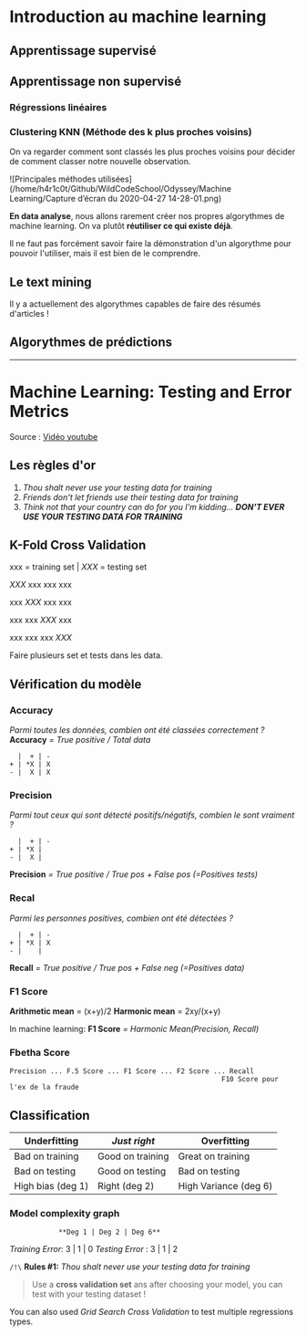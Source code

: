 # Introduction au machine learning
## Apprentissage supervisé

## Apprentissage non supervisé
### Régressions linéaires
### Clustering KNN (Méthode des k plus proches voisins)
On va regarder comment sont classés les plus proches voisins pour décider de comment classer notre nouvelle observation.

![Principales méthodes utilisées](/home/h4r1c0t/Github/WildCodeSchool/Odyssey/Machine Learning/Capture d’écran du 2020-04-27 14-28-01.png)


**En data analyse**, nous allons rarement créer nos propres algorythmes de machine learning.
On va plutôt **réutiliser ce qui existe déjà**.

Il ne faut pas forcément savoir faire la démonstration d'un algorythme pour pouvoir l'utiliser, mais il est bien de le comprendre.

## Le text mining
Il y a actuellement des algorythmes capables de faire des résumés d'articles !

## Algorythmes de prédictions

___

# Machine Learning: Testing and Error Metrics
Source : [Vidéo youtube](https://www.youtube.com/watch?v=aDW44NPhNw0)

## Les règles d'or
1. *Thou shalt never use your testing data for training*
1. *Friends don't let friends use their testing data for training*
1. *Think not that your country can do for you I'm kidding...* ***DON'T EVER USE YOUR TESTING DATA FOR TRAINING***

## K-Fold Cross Validation

xxx = training set    |   *XXX* = testing set

*XXX* xxx xxx xxx

xxx *XXX* xxx xxx

xxx xxx *XXX* xxx

xxx xxx xxx *XXX*

Faire plusieurs set et tests dans les data.

## Vérification du modèle
### Accuracy
*Parmi toutes les données, combien ont été classées correctement ?*
**Accuracy** *= True positive / Total data*
```
  |  + | -
+ | *X | X  
- |  X | X  
```
### Precision
*Parmi tout ceux qui sont détecté positifs/négatifs, combien le sont vraiment ?*
```
  |  + | -
+ | *X |   
- |  X |   
```
**Precision** *= True positive /  True pos + False pos (=Positives tests)*
### Recal
*Parmi les personnes positives, combien ont été détectées ?*
```
  |  + | -
+ | *X | X  
- |    |   
```
**Recall** *= True positive / True pos + False neg (=Positives data)*

### F1 Score
**Arithmetic mean** = (x+y)/2
**Harmonic mean** = 2xy/(x+y)

In machine learning: **F1 Score** *= Harmonic Mean(Precision, Recall)*

### Fbetha Score
```
Precision ... F.5 Score ... F1 Score ... F2 Score ... Recall
                                                    F10 Score pour l'ex de la fraude
```
## Classification
**Underfitting** |  *Just right*    | **Overfitting**
-----------------|------------------|-----------------
Bad on training  | Good on training | Great on training
Bad on testing   | Good on testing  | Bad on testing
High bias (deg 1)| Right (deg 2)    | High Variance (deg 6)

### Model complexity graph
                **Deg 1 | Deg 2 | Deg 6**
*Training Error*:     3 |     1 |     0
*Testing Error* :     3 |     1 |     2

`/!\` **Rules #1:** *Thou shalt never use your testing data for training*
> Use a **cross validation set** ans after choosing your model, you can test with your testing dataset !

You can also used *Grid Search Cross Validation* to test multiple regressions types.
